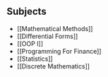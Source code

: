 ## Subjects 
- [[Mathematical Methods]]
- [[Differential Forms]]
- [[OOP I]]
- [[Programming For Finance]]
- [[Statistics]]
- [[Discrete Mathematics]]

